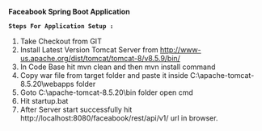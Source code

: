 **Faceabook Spring Boot Application**

**`Steps For Application Setup :`**
1. Take Checkout from GIT
2. Install Latest Version Tomcat Server from http://www-us.apache.org/dist/tomcat/tomcat-8/v8.5.9/bin/
3. In Code Base hit mvn clean and then mvn install command
4. Copy war file from target folder and paste it inside C:\apache-tomcat-8.5.20\webapps folder
5. Goto C:\apache-tomcat-8.5.20\bin folder open cmd
6. Hit startup.bat
7. After Server start successfully hit http://localhost:8080/faceabook/rest/api/v1/ url in browser.
